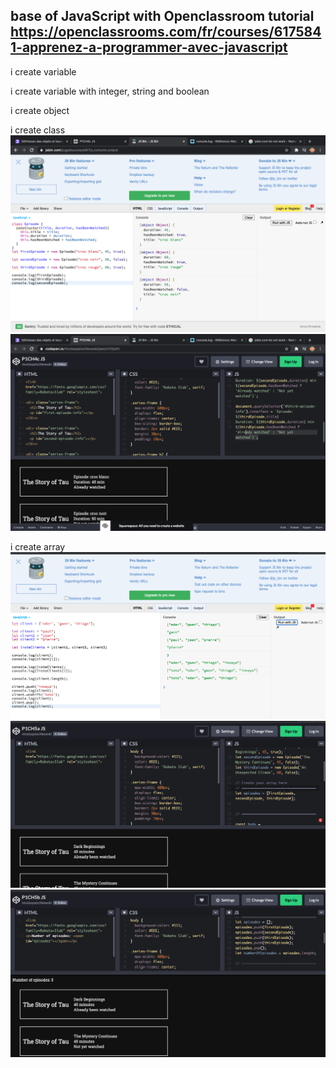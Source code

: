 ## base of JavaScript with Openclassroom tutorial https://openclassrooms.com/fr/courses/6175841-apprenez-a-programmer-avec-javascript

i create variable 

i create variable with integer, string and boolean

i create object 

i create class
![Screenshot](js.png)
![Screenshot](js2.png)

i create array
![Screenshot](jsarray.png)
![Screenshot](codepenarray.png)
![Screenshot](codepenarray2.png)

